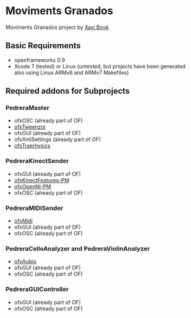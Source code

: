 # Moviments Granados
Moviments Granados project by [Xavi Bové](http://xavibove.com).

## Basic Requirements
- openframeworks 0.9
- Xcode 7 (tested) or Linux (untested, but projects have been generated also using Linux ARMv6 and ARMv7 Makefiles)

## Required addons for Subprojects

### PedreraMaster
- ofxOSC (already part of OF)
- [ofxTweenzor](https://github.com/NickHardeman/ofxTweenzor)
- ofxGUI (already part of OF)
- ofxXmlSettings (already part of OF)
- [ofxTraerhysics](https://github.com/martinlindelof/ofxTraerPhysics)

### PedreraKinectSender
- ofxGUI (already part of OF)
- [ofxKinectFeatures-PM](https://github.com/eduardfrigola/ofxKinectFeatures-PM)
- [ofxOpenNI-PM](https://github.com/eduardfrigola/ofxOpenNI-PM) 
- ofxOSC (already part of OF)

### PedreraMIDISender
- [ofxMidi](https://github.com/danomatika/ofxMidi)
- ofxGUI (already part of OF)
- ofxOSC (already part of OF)

### PedreraCelloAnalyzer and PedreraViolinAnalyzer
- [ofxAubio](https://github.com/aubio/ofxAubio)
- ofxGUI (already part of OF)
- ofxOSC (already part of OF)

### PedreraGUIController
- ofxGUI (already part of OF)
- ofxOSC (already part of OF)
